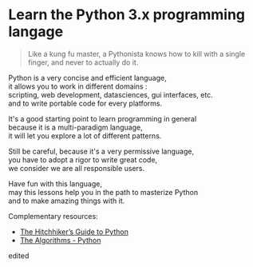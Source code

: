 # Learn the Python 3.x programming langage

> Like a kung fu master, a Pythonista knows how to kill with a single finger, and never to actually do it.

Python is a very concise and efficient language,  
it allows you to work in different domains :  
scripting, web development, datasciences, gui interfaces, etc.  
and to write portable code for every platforms.  

It's a good starting point to learn programming in general  
because it is a multi-paradigm language,  
it will let you explore a lot of different patterns.  

Still be careful, because it's a very permissive language,  
you have to adopt a rigor to write great code,  
we consider we are all responsible users.  

Have fun with this language,  
may this lessons help you in the path to masterize Python  
and to make amazing things with it.  

Complementary resources:
* [The Hitchhiker’s Guide to Python](https://docs.python-guide.org)
* [The Algorithms - Python](https://github.com/TheAlgorithms/Python)

edited